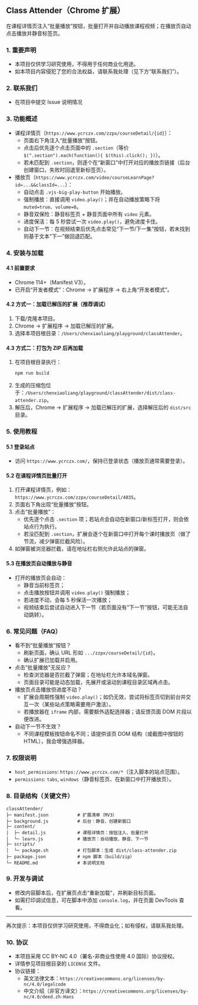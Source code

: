 ## Class Attender（Chrome 扩展）

在课程详情页注入“批量播放”按钮，批量打开并自动播放课程视频；在播放页自动点击播放并静音标签页。

### 1. 重要声明
- 本项目仅供学习研究使用，不得用于任何商业化用途。
- 如本项目内容侵犯了您的合法权益，请联系我处理（见下方“联系我们”）。

### 2. 联系我们
- 在项目中提交 Issue 说明情况

### 3. 功能概述
- 课程详情页（`https://www.ycrczx.com/zzpx/courseDetail/{id}`）：
  - 页面右下角注入“批量播放”按钮。
  - 点击后优先逐个点击页面中的 `.section`（等价 `$(".section").each(function(){ $(this).click(); })`）。
  - 若未匹配到 `.section`，则逐个在“新窗口”中打开对应的播放页链接（后台创建窗口，失败时回退至新标签页）。
- 播放页（`https://www.ycrczx.com/video/courseLearnPage?id=...&&classId=...`）：
  - 自动点击 `.vjs-big-play-button` 开始播放。
  - 强制播放：直接调用 `video.play()`；并在自动播放策略下将 `muted=true`、`volume=0`。
  - 静音双保险：静音标签页 + 静音页面中所有 `video` 元素。
  - 进度保活：每 5 秒尝试一次 `video.play()`，避免进度卡住。
  - 自动下一节：在视频结束后优先点击常见“下一节/下一集”按钮，若未找到则基于文本“下一”做回退匹配。

### 4. 安装与加载
#### 4.1 前置要求
- Chrome 114+（Manifest V3）。
- 已开启“开发者模式”：Chrome → 扩展程序 → 右上角“开发者模式”。

#### 4.2 方式一：加载已解压的扩展（推荐调试）
1. 下载/克隆本项目。
2. Chrome → 扩展程序 → 加载已解压的扩展。
3. 选择本项目根目录：`/Users/chenxiaoliang/playground/classAttender`。

#### 4.3 方式二：打包为 ZIP 后再加载
1. 在项目根目录执行：
   ```bash
   npm run build
   ```
2. 生成的压缩包位于：`/Users/chenxiaoliang/playground/classAttender/dist/class-attender.zip`。
3. 解压后，Chrome → 扩展程序 → 加载已解压的扩展，选择解压后的 `dist/src` 目录。

### 5. 使用教程
#### 5.1 登录站点
- 访问 `https://www.ycrczx.com/`，保持已登录状态（播放页通常需要登录）。

#### 5.2 在课程详情页批量打开
1. 打开课程详情页，例如：`https://www.ycrczx.com/zzpx/courseDetail/4835`。
2. 页面右下角出现“批量播放”按钮。
3. 点击“批量播放”：
   - 优先逐个点击 `.section` 项；若站点会自动在新窗口/新标签打开，则会依站点行为执行。
   - 若没匹配到 `.section`，扩展会逐个在新窗口中打开每个课时播放页（做了节流，减少弹窗拦截风险）。
4. 如弹窗被浏览器拦截，请在地址栏右侧允许此站点的弹窗。

#### 5.3 在播放页自动播放与静音
- 打开的播放页会自动：
  - 静音当前标签页；
  - 点击播放按钮并调用 `video.play()` 强制播放；
  - 若进度不动，会每 5 秒保活一次播放；
  - 视频结束后尝试自动进入下一节（若页面没有“下一节”按钮，可能无法自动跳转）。

### 6. 常见问题（FAQ）
- 看不到“批量播放”按钮？
  - 刷新页面，确认 URL 形如 `.../zzpx/courseDetail/{id}`。
  - 确认扩展已加载并启用。
- 点击“批量播放”无反应？
  - 检查浏览器是否拦截了弹窗；在地址栏允许本域名弹窗。
  - 页面目录可能是动态加载，先展开或滚动到课程目录区域再点击。
- 播放页点击播放但进度不动？
  - 扩展会周期性强制 `video.play()`；如仍无效，尝试将标签页切到前台并交互一次（某些站点策略需要用户激活）。
  - 若播放器在 `iframe` 内部，需要额外适配选择器；请反馈页面 DOM 片段以便改进。
- 自动下一节不生效？
  - 不同课程模板按钮命名不同；请提供该页 DOM 结构（或截图中按钮的 HTML），我会增强选择器。

### 7. 权限说明
- `host_permissions`: `https://www.ycrczx.com/*`（注入脚本的站点范围）。
- `permissions`: `tabs`, `windows`（静音标签页、在新窗口中打开播放页）。

### 8. 目录结构（关键文件）
```
classAttender/
├─ manifest.json           # 扩展清单（MV3）
├─ background.js           # 后台：静音、创建新窗口
├─ content/
│  ├─ detail.js            # 课程详情页：按钮注入、批量打开
│  └─ learn.js             # 播放页：自动播放、静音、下一节
├─ scripts/
│  └─ package.sh           # 打包脚本：生成 dist/class-attender.zip
├─ package.json            # npm 脚本（build/zip）
└─ README.md               # 本说明文档
```

### 9. 开发与调试
- 修改内容脚本后，在扩展页点击“重新加载”，并刷新目标页面。
- 如需打印调试信息，可在脚本中添加 `console.log`，并在页面 DevTools 查看。

---
再次提示：本项目仅供学习研究使用，不得商业化；如有侵权，请联系我处理。

### 10. 协议
- 本项目采用 CC BY-NC 4.0（署名-非商业性使用 4.0 国际）协议授权。
- 详情参见项目根目录的 `LICENSE` 文件。
- 协议链接：
  - 英文法律文本：`https://creativecommons.org/licenses/by-nc/4.0/legalcode`
  - 中文介绍（非官方译文）：`https://creativecommons.org/licenses/by-nc/4.0/deed.zh-Hans`


